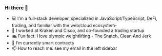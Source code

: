 ### Hi there 👋

- 💻 I'm a full-stack developer, specialized in JavaScript/TypeScript, DeFi, trading, and familiar with the web/cloud ecosystem- 
- 💼 I worked at Kraken and Cisco, and co-founded a trading startup
- 🛳️ Fun fact: I love olympic weightlifting - The Snatch, Clean And Jerk
- 🌱 I’m currently smart contracts
- 📫 How to reach me: see my email in the left sidebar
